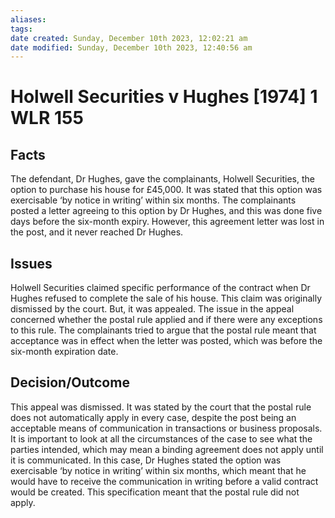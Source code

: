 ```yaml
---
aliases: 
tags: 
date created: Sunday, December 10th 2023, 12:02:21 am
date modified: Sunday, December 10th 2023, 12:40:56 am
---
```


# Holwell Securities v Hughes [1974] 1 WLR 155

## Facts

The defendant, Dr Hughes, gave the complainants, Holwell Securities, the option to purchase his house for £45,000. It was stated that this option was exercisable ‘by notice in writing’ within six months. The complainants posted a letter agreeing to this option by Dr Hughes, and this was done five days before the six-month expiry. However, this agreement letter was lost in the post, and it never reached Dr Hughes.

## Issues

Holwell Securities claimed specific performance of the contract when Dr Hughes refused to complete the sale of his house. This claim was originally dismissed by the court. But, it was appealed. The issue in the appeal concerned whether the postal rule applied and if there were any exceptions to this rule. The complainants tried to argue that the postal rule meant that acceptance was in effect when the letter was posted, which was before the six-month expiration date.

## Decision/Outcome

This appeal was dismissed. It was stated by the court that the postal rule does not automatically apply in every case, despite the post being an acceptable means of communication in transactions or business proposals. It is important to look at all the circumstances of the case to see what the parties intended, which may mean a binding agreement does not apply until it is communicated. In this case, Dr Hughes stated the option was exercisable ‘by notice in writing’ within six months, which meant that he would have to receive the communication in writing before a valid contract would be created. This specification meant that the postal rule did not apply.
